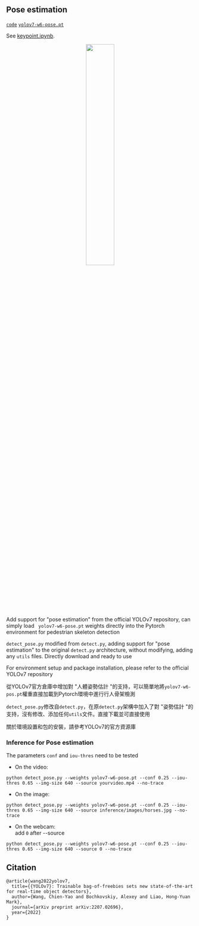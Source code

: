
## Pose estimation

[`code`](https://github.com/WongKinYiu/yolov7/tree/pose) [`yolov7-w6-pose.pt`](https://github.com/WongKinYiu/yolov7/releases/download/v0.1/yolov7-w6-pose.pt)

See [keypoint.ipynb](https://github.com/WongKinYiu/yolov7/blob/main/tools/keypoint.ipynb).

<div align="center">
    <a href="./">
        <img src="./figure/pose.png" width="39%"/>
    </a>
</div>

Add support for "pose estimation" from the official YOLOv7 repository, can simply load ` yolov7-w6-pose.pt` weights directly into the Pytorch environment for pedestrian skeleton detection

`detect_pose.py` modified from `detect.py`, adding support for "pose estimation" to the original `detect.py` architecture, without modifying, adding any `utils` files. Directly download and ready to use

For environment setup and package installation, please refer to the official YOLOv7 repository

從YOLOv7官方倉庫中增加對 "人體姿勢估計 "的支持，可以簡單地將`yolov7-w6-pos.pt`權重直接加載到Pytorch環境中進行行人骨架檢測

`detect_pose.py`修改自`detect.py`，在原`detect.py`架構中加入了對 "姿勢估計 "的支持，沒有修改、添加任何`utils`文件。直接下載並可直接使用

關於環境設置和包的安裝，請參考YOLOv7的官方資源庫


###  Inference for Pose estimation
The parameters `conf` and `iou-thres` need to be tested
- On the video:
```
python detect_pose.py --weights yolov7-w6-pose.pt --conf 0.25 --iou-thres 0.65 --img-size 640 --source yourvideo.mp4 --no-trace
```

- On the image:
```
python detect_pose.py --weights yolov7-w6-pose.pt --conf 0.25 --iou-thres 0.65 --img-size 640 --source inference/images/horses.jpg --no-trace
```

- On the webcam:  
    add `0` after --source
```
python detect_pose.py --weights yolov7-w6-pose.pt --conf 0.25 --iou-thres 0.65 --img-size 640 --source 0 --no-trace
```



## Citation

```
@article{wang2022yolov7,
  title={{YOLOv7}: Trainable bag-of-freebies sets new state-of-the-art for real-time object detectors},
  author={Wang, Chien-Yao and Bochkovskiy, Alexey and Liao, Hong-Yuan Mark},
  journal={arXiv preprint arXiv:2207.02696},
  year={2022}
}
```
